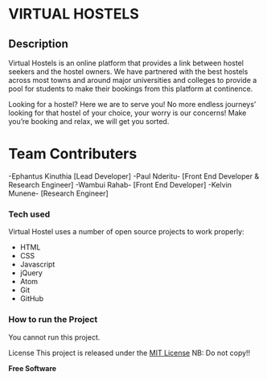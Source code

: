 # VIRTUAL HOSTELS

## Description
Virtual Hostels is an online platform that provides a link between hostel seekers and the hostel owners. We have partnered with the best hostels across most towns and around major universities and colleges to provide a pool for students to make their bookings from this platform at continence.

Looking for a hostel? Here we are to serve you! No more endless journeys’ looking for that hostel of your choice, your worry is our concerns! Make you’re booking and relax, we will get you sorted.

# Team Contributers
-Ephantus Kinuthia  [Lead Developer]
-Paul Nderitu-      [Front End Developer & Research Engineer]
-Wambui Rahab-      [Front End Developer]
-Kelvin Munene-     [Research Engineer]



### Tech used

Virtual Hostel uses a number of open source projects to work properly:

* HTML
* CSS
* Javascript
* jQuery
* Atom
* Git
* GitHub


### How to run the Project

You cannot run this project.


License
This project is released under the [MIT License](./LICENSE.md)
NB: Do not copy!!


**Free Software**
